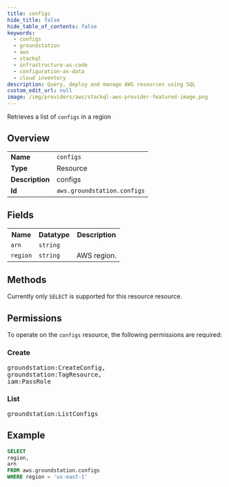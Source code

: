 ```yaml
---
title: configs
hide_title: false
hide_table_of_contents: false
keywords:
  - configs
  - groundstation
  - aws
  - stackql
  - infrastructure-as-code
  - configuration-as-data
  - cloud inventory
description: Query, deploy and manage AWS resources using SQL
custom_edit_url: null
image: /img/providers/aws/stackql-aws-provider-featured-image.png
---
```

Retrieves a list of <code>configs</code> in a region

## Overview
<table><tbody>
<tr><td><b>Name</b></td><td><code>configs</code></td></tr>
<tr><td><b>Type</b></td><td>Resource</td></tr>
<tr><td><b>Description</b></td><td>configs</td></tr>
<tr><td><b>Id</b></td><td><code>aws.groundstation.configs</code></td></tr>
</tbody></table>

## Fields
<table><tbody>
<tr><th>Name</th><th>Datatype</th><th>Description</th></tr>
<tr><td><code>arn</code></td><td><code>string</code></td><td></td></tr>
<tr><td><code>region</code></td><td><code>string</code></td><td>AWS region.</td></tr>

</tbody></table>

## Methods
Currently only <code>SELECT</code> is supported for this resource resource.

## Permissions

To operate on the <code>configs</code> resource, the following permissions are required:

### Create
<pre>
groundstation:CreateConfig,
groundstation:TagResource,
iam:PassRole</pre>

### List
<pre>
groundstation:ListConfigs</pre>


## Example
```sql
SELECT
region,
arn
FROM aws.groundstation.configs
WHERE region = 'us-east-1'
```
